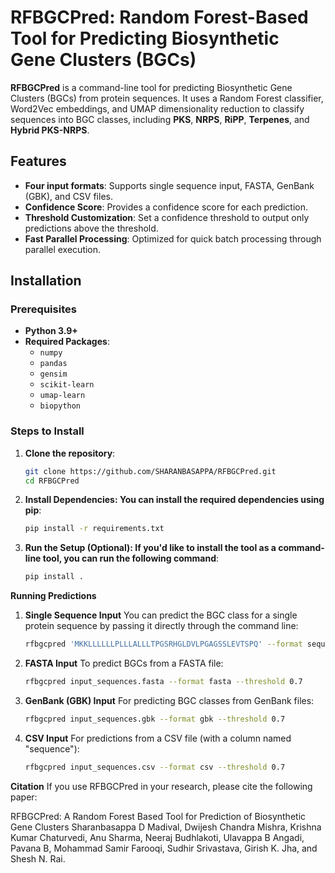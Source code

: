 # **RFBGCPred: Random Forest-Based Tool for Predicting Biosynthetic Gene Clusters (BGCs)**

**RFBGCPred** is a command-line tool for predicting Biosynthetic Gene Clusters (BGCs) from protein sequences. It uses a Random Forest classifier, Word2Vec embeddings, and UMAP dimensionality reduction to classify sequences into BGC classes, including **PKS**, **NRPS**, **RiPP**, **Terpenes**, and **Hybrid PKS-NRPS**.

## Features
- **Four input formats**: Supports single sequence input, FASTA, GenBank (GBK), and CSV files.
- **Confidence Score**: Provides a confidence score for each prediction.
- **Threshold Customization**: Set a confidence threshold to output only predictions above the threshold.
- **Fast Parallel Processing**: Optimized for quick batch processing through parallel execution.
  
## Installation

### Prerequisites
- **Python 3.9+**
- **Required Packages**:
  - `numpy`
  - `pandas`
  - `gensim`
  - `scikit-learn`
  - `umap-learn`
  - `biopython`

### Steps to Install

1. **Clone the repository**:
   ```bash
   git clone https://github.com/SHARANBASAPPA/RFBGCPred.git
   cd RFBGCPred
2. **Install Dependencies: You can install the required dependencies using pip**:
     ```bash
   pip install -r requirements.txt
3. **Run the Setup (Optional): If you'd like to install the tool as a command-line tool, you can run the following command**:
     ```bash
   pip install .

**Running Predictions**
1. **Single Sequence Input**
    You can predict the BGC class for a single protein sequence by passing it directly through the command line:
     ```bash
    rfbgcpred 'MKKLLLLLLPLLLALLLTPGSRHGLDVLPGAGSSLEVTSPQ' --format sequence --threshold 0.7

2. **FASTA Input**
    To predict BGCs from a FASTA file:
     ```bash
    rfbgcpred input_sequences.fasta --format fasta --threshold 0.7

3. **GenBank (GBK) Input**
    For predicting BGC classes from GenBank files:
     ```bash
    rfbgcpred input_sequences.gbk --format gbk --threshold 0.7

4. **CSV Input**
   For predictions from a CSV file (with a column named "sequence"):
    ```bash
   rfbgcpred input_sequences.csv --format csv --threshold 0.7

**Citation**
If you use RFBGCPred in your research, please cite the following paper:

RFBGCPred: A Random Forest Based Tool for Prediction of Biosynthetic Gene Clusters
Sharanbasappa D Madival, Dwijesh Chandra Mishra, Krishna Kumar Chaturvedi, Anu Sharma, Neeraj Budhlakoti, Ulavappa B Angadi, Pavana B, Mohammad Samir Farooqi, Sudhir Srivastava, Girish K. Jha, and Shesh N. Rai.

